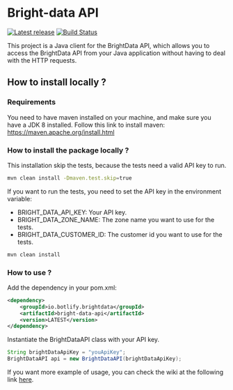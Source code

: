 # Bright-data API

[![Latest release](https://img.shields.io/github/release/botlify-io/bright-data-api.svg)](https://github.com/botlify-io/bright-data-api/releases/latest)
[![Build Status](https://github.com/botlify-io/bright-data-api/workflows/Java%20CI/badge.svg?branch=master)](https://github.com/botlify-io/guava/bright-data-api/actions)

This project is a Java client for the BrightData API, which allows you to access the
BrightData API from your Java application without having to deal with the HTTP requests.

## How to install locally ?

### Requirements

You need to have maven installed on your machine, and make sure you have a JDK 8 installed.
Follow this link to install maven: https://maven.apache.org/install.html

### How to install the package locally ?

This installation skip the tests, because the tests need a valid API key to run.
```bash
mvn clean install -Dmaven.test.skip=true
```

If you want to run the tests, you need to set the API key in the environment variable:
- BRIGHT_DATA_API_KEY: Your API key.
- BRIGHT_DATA_ZONE_NAME: The zone name you want to use for the tests.
- BRIGHT_DATA_CUSTOMER_ID: The customer id you want to use for the tests.

```bash
mvn clean install
```

### How to use ?

Add the dependency in your pom.xml:
```xml
<dependency>
    <groupId>io.botlify.brightdata</groupId>
    <artifactId>bright-data-api</artifactId>
    <version>LATEST</version>
</dependency>
```

Instantiate the BrightDataAPI class with your API key.
```java
String brightDataApiKey = "youApiKey";
BrightDataAPI api = new BrightDataAPI(brightDataApiKey);
```

If you want more example of usage, you can check the wiki at the following link
<a href="https://github.com/botlify-io/bright-data-api/wiki">here</a>.
